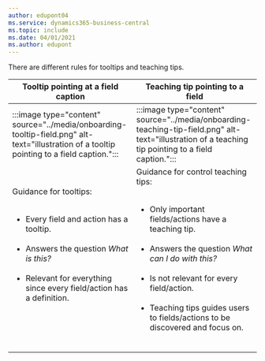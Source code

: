 ```yaml
---
author: edupont04
ms.service: dynamics365-business-central
ms.topic: include
ms.date: 04/01/2021
ms.author: edupont
---
```

There are different rules for tooltips and teaching tips.

| Tooltip pointing at a field caption | Teaching tip pointing to a field |
|--|--|
| :::image type="content" source="../media/onboarding-tooltip-field.png" alt-text="illustration of a tooltip pointing to a field caption."::: | :::image type="content" source="../media/onboarding-teaching-tip-field.png" alt-text="illustration of a teaching tip pointing to a field caption."::: |
| Guidance for tooltips:</br><ul></br><li>Every field and action has a tooltip.</li></br><li>Answers the question *What is this?*</li></br><li>Relevant for everything since every field/action has a definition.</li></br></ul></br> | Guidance for control teaching tips:</br><ul></br><li>Only important fields/actions have a teaching tip.</li></br><li>Answers the question *What can I do with this?*</li></br><li>Is not relevant for every field/action.</li></br><li>Teaching tips guides users to fields/actions to be discovered and focus on.</li></br></ul> |
